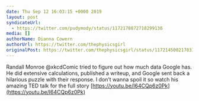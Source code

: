 ```yaml
---
date: Thu Sep 12 16:03:15 +0000 2019
layout: post
syndicateUrl:
  - https://twitter.com/pudymody/status/1172178872718299138
media: []
authorName: Dianna Cowern
authorUrl: https://twitter.com/thephysicsgirl
originalPost: https://twitter.com/thephysicsgirl/status/1172145002178318341
---
```

Randall Monroe @xkcdComic tried to figure out how much data Google has. He did extensive calculations, published a writeup, and Google sent back a hilarious puzzle with their response. I don’t wanna spoil it so watch his amazing TED talk for the full story [https://youtu.be/I64CQp6z0Pk](https://youtu.be/I64CQp6z0Pk)

